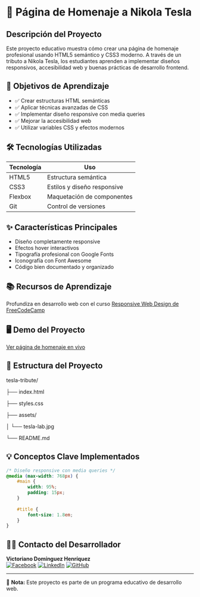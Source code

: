 # 🧪 Página de Homenaje a Nikola Tesla

## Descripción del Proyecto
Este proyecto educativo muestra cómo crear una página de homenaje profesional usando HTML5 semántico y CSS3 moderno. A través de un tributo a Nikola Tesla, los estudiantes aprenden a implementar diseños responsivos, accesibilidad web y buenas prácticas de desarrollo frontend.

## 🎯 Objetivos de Aprendizaje
- ✅ Crear estructuras HTML semánticas
- ✅ Aplicar técnicas avanzadas de CSS
- ✅ Implementar diseño responsive con media queries
- ✅ Mejorar la accesibilidad web
- ✅ Utilizar variables CSS y efectos modernos

## 🛠 Tecnologías Utilizadas
| Tecnología | Uso |
|------------|-----|
| HTML5 | Estructura semántica |
| CSS3 | Estilos y diseño responsive |
| Flexbox | Maquetación de componentes |
| Git | Control de versiones |

## ✨ Características Principales
- Diseño completamente responsive
- Efectos hover interactivos
- Tipografía profesional con Google Fonts
- Iconografía con Font Awesome
- Código bien documentado y organizado

## 📚 Recursos de Aprendizaje
Profundiza en desarrollo web con el curso [Responsive Web Design de FreeCodeCamp](https://www.freecodecamp.org/learn/responsive-web-design/)

## 🖥️ Demo del Proyecto
[Ver página de homenaje en vivo](https://ejemplo.com/tesla-tribute)

## 📂 Estructura del Proyecto
tesla-tribute/

├── index.html

├── styles.css

├── assets/

│ └── tesla-lab.jpg

└── README.md


## 💡 Conceptos Clave Implementados
```css
/* Diseño responsive con media queries */
@media (max-width: 768px) {
    #main {
        width: 95%;
        padding: 15px;
    }
    
    #title {
        font-size: 1.8em;
    }
}
```

## 👨‍💻 Contacto del Desarrollador
**Victoriano Domínguez Henríquez**  
[![Facebook](https://img.shields.io/badge/Facebook-1877F2?style=for-the-badge&logo=facebook&logoColor=white)](https://web.facebook.com/profile.php?id=61573209977446&locale=es_LA) [![LinkedIn](https://img.shields.io/badge/LinkedIn-0077B5?style=for-the-badge&logo=linkedin&logoColor=white)](https://www.linkedin.com/in/victoriano-dominguez-henr%C3%ADquez-614785144) [![GitHub](https://img.shields.io/badge/GitHub-181717?style=for-the-badge&logo=github&logoColor=white)](https://github.com/InformaticaEmpresarial-Tic-Docente/InformaticaEmpresarial-Tic-Docente)


---

📄 **Nota:** Este proyecto es parte de un programa educativo de desarrollo web.
